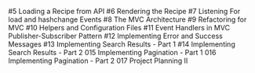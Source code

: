 #5 Loading a Recipe from API
#6 Rendering the Recipe
#7 Listening For load and hashchange Events
#8 The MVC Architecture
#9 Refactoring for MVC
#10 Helpers and Configuration Files
#11 Event Handlers in MVC Publisher-Subscriber Pattern
#12 Implementing Error and Success Messages
#13 Implementing Search Results - Part 1
#14 Implementing Search Results - Part 2
015 Implementing Pagination - Part 1
016 Implementing Pagination - Part 2
017 Project Planning II
